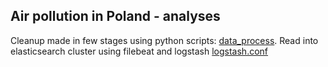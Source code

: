 ## Air pollution in Poland - analyses

Cleanup made in few stages using python scripts: [data_process](data_process). Read into elasticsearch cluster using filebeat and logstash [logstash.conf](data_process/logstash.conf)
